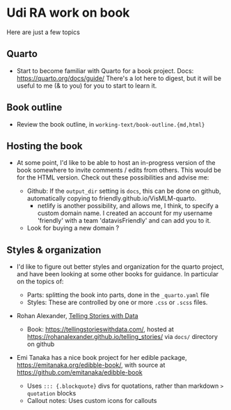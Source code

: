 # Udi RA work on book

Here are just a few topics

## Quarto

* Start to become familiar with Quarto for a book project.  Docs: https://quarto.org/docs/guide/
	There's a lot here to digest, but it will be useful to me (& to you) for you to start to learn it.

## Book outline
* Review the book outline, in `working-text/book-outline.{md,html}`

## Hosting the book

* At some point, I'd like to be able to host an in-progress version of the book somewhere to invite 
  comments / edits from others. This would be for the HTML version. Check out these possibilities
  and advise me:
  
  + Github: If the `output_dir` setting is `docs`, this can be done on github, automatically copying
    to friendly.github.io/VisMLM-quarto.
	+ netlify is another possibility, and allows me, I think, to specify a custom domain name.
    I created an account for my username 'friendly' with a team 'datavisFriendly' and can add you to it.
  + Look for buying a new domain ?

## Styles & organization

* I'd like to figure out better styles and organization for the quarto project, and have been looking
	at some other books for guidance. In particular on the topics of:
	+ Parts: splitting the book into parts, done in the `_quarto.yaml` file
	+ Styles:  These are controlled by one or more `.css` or `.scss` files.

* Rohan Alexander, [Telling Stories with Data](https://github.com/RohanAlexander/telling_stories)
	+ Book: https://tellingstorieswithdata.com/, hosted at  https://rohanalexander.github.io/telling_stories/ 
  via `docs/` directory on github

* Emi Tanaka has a nice book project for her edible package, https://emitanaka.org/edibble-book/, with source
  at https://github.com/emitanaka/edibble-book
  + Uses `::: {.blockquote}` divs for quotations, rather than markdown `> quotation` blocks
  + Callout notes: Uses custom icons for callouts